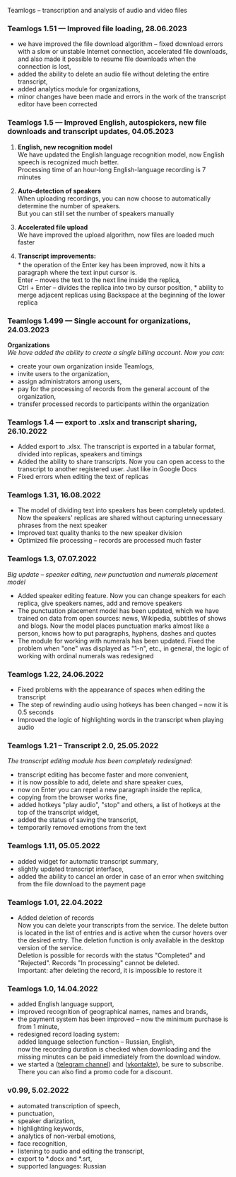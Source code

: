 Teamlogs – transcription and analysis of audio and video files

### **Teamlogs 1.51 — Improved file loading,** 28.06.2023

* we have improved the file download algorithm – fixed download errors with a slow or unstable Internet connection, accelerated file downloads, and also made it possible to resume file downloads when the connection is lost,
* added the ability to delete an audio file without deleting the entire transcript,
* added analytics module for organizations,
* minor changes have been made and errors in the work of the transcript editor have been corrected

### **Teamlogs 1.5 — Improved English, autospickers, new file downloads and transcript updates,** 04.05.2023

1. **English, new recognition model** <br>
We have updated the English language recognition model, now English speech is recognized much better. <br>
Processing time of an hour-long English-language recording is 7 minutes

2. **Auto-detection of speakers** <br>
When uploading recordings, you can now choose to automatically determine the number of speakers. <br>
But you can still set the number of speakers manually

3. **Accelerated file upload** <br>
We have improved the upload algorithm, now files are loaded much faster


4. <p style="margin-bottom: 3px"><strong>Transcript improvements:</strong></p>
   * the operation of the Enter key has been improved, now it hits a paragraph where the text input cursor is. <br>
   Enter – moves the text to the next line inside the replica, <br>
   Ctrl + Enter – divides the replica into two by cursor position, 
   * ability to merge adjacent replicas using Backspace at the beginning of the lower replica

### **Teamlogs 1.499 — Single account for organizations,** 24.03.2023

**Organizations** <br>
_We have added the ability to create a single billing account. Now you can:_

* create your own organization inside Teamlogs,
* invite users to the organization,
* assign administrators among users,
* pay for the processing of records from the general account of the organization,
* transfer processed records to participants within the organization

### **Teamlogs 1.4 — export to .xslx and transcript sharing,** 26.10.2022
* Added export to .xlsx. The transcript is exported in a tabular format, divided into replicas, speakers and timings
* Added the ability to share transcripts. Now you can open access to the transcript to another registered user. Just like in Google Docs
* Fixed errors when editing the text of replicas

### **Teamlogs 1.31,** 16.08.2022
* The model of dividing text into speakers has been completely updated. Now the speakers' replicas are shared without capturing unnecessary phrases from the next speaker
* Improved text quality thanks to the new speaker division
* Optimized file processing – records are processed much faster

### **Teamlogs 1.3,** 07.07.2022

_Big update – speaker editing, new punctuation and numerals placement model_

* Added speaker editing feature. Now you can change speakers for each replica, give speakers names, add and remove speakers
* The punctuation placement model has been updated, which we have trained on data from open sources: news, Wikipedia, subtitles of shows and blogs. Now the model places punctuation marks almost like a person, knows how to put paragraphs, hyphens, dashes and quotes
* The module for working with numerals has been updated. Fixed the problem when "one" was displayed as "1-n", etc., in general, the logic of working with ordinal numerals was redesigned

### **Teamlogs 1.22,** 24.06.2022

* Fixed problems with the appearance of spaces when editing the transcript
* The step of rewinding audio using hotkeys has been changed – now it is 0.5 seconds
* Improved the logic of highlighting words in the transcript when playing audio

### **Teamlogs 1.21 – Transcript 2.0,** 25.05.2022

_The transcript editing module has been completely redesigned:_
* transcript editing has become faster and more convenient,
* it is now possible to add, delete and share speaker cues,
* now on Enter you can repel a new paragraph inside the replica,
* copying from the browser works fine,
* added hotkeys "play audio", "stop" and others, a list of hotkeys at the top of the transcript widget,
* added the status of saving the transcript,
* temporarily removed emotions from the text

### **Teamlogs 1.11,** 05.05.2022

* added widget for automatic transcript summary,
* slightly updated transcript interface,
* added the ability to cancel an order in case of an error when switching from the file download to the payment page

### **Teamlogs 1.01,** 22.04.2022

* Added deletion of records <br>
  Now you can delete your transcripts from the service. The delete button is located in the list of entries and is active when the cursor hovers over the desired entry. The deletion function is only available in the desktop version of the service. <br>
  Deletion is possible for records with the status "Completed" and "Rejected". Records "In processing" cannot be deleted. <br>
  Important: after deleting the record, it is impossible to restore it

### **Teamlogs 1.0,** 14.04.2022

* added English language support,
* improved recognition of geographical names, names and brands,
* the payment system has been improved – now the minimum purchase is from 1 minute,
* redesigned record loading system: <br>
  added language selection function – Russian, English, <br>
  now the recording duration is checked when downloading and the missing minutes can be paid immediately from the download window.
* we started a (<a href="https://t.me/teamlogs" target="_blank">telegram channel</a>) and (<a href="https://vk.com/teamlogs" target="_blank">vkontakte</a>), be sure to subscribe. There you can also find a promo code for a discount.

### **v0.99,** 5.02.2022

* automated transcription of speech,
* punctuation,
* speaker diarization,
* highlighting keywords,
* analytics of non-verbal emotions,
* face recognition,
* listening to audio and editing the transcript, 
* export to *.docx and *.srt,
* supported languages: Russian
